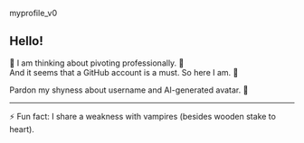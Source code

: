 myprofile_v0

## Hello!

🔭 I am thinking about pivoting professionally. 🤩  
And it seems that a GitHub account is a must. So here I am. 🙂  

Pardon my shyness about username and AI-generated avatar. 🥸
  
  
  
  
  ---
⚡ Fun fact: I share a weakness with vampires (besides wooden stake to heart).
